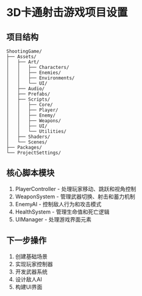 # 3D卡通射击游戏项目设置

## 项目结构
```
ShootingGame/
├── Assets/
│   ├── Art/
│   │   ├── Characters/
│   │   ├── Enemies/
│   │   ├── Environments/
│   │   └── UI/
│   ├── Audio/
│   ├── Prefabs/
│   ├── Scripts/
│   │   ├── Core/
│   │   ├── Player/
│   │   ├── Enemy/
│   │   ├── Weapons/
│   │   ├── UI/
│   │   └── Utilities/
│   ├── Shaders/
│   └── Scenes/
├── Packages/
└── ProjectSettings/
```

## 核心脚本模块
1. PlayerController - 处理玩家移动、跳跃和视角控制
2. WeaponSystem - 管理武器切换、射击和蓄力机制
3. EnemyAI - 控制敌人行为和攻击模式
4. HealthSystem - 管理生命值和死亡逻辑
5. UIManager - 处理游戏界面元素

## 下一步操作
1. 创建基础场景
2. 实现玩家控制器
3. 开发武器系统
4. 设计敌人AI
5. 构建UI界面